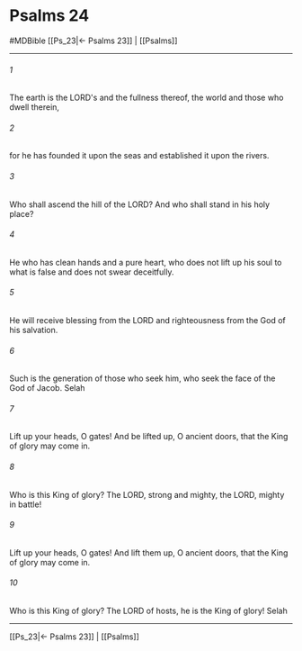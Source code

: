 # Psalms 24
#MDBible
[[Ps_23|← Psalms 23]] | [[Psalms]]

***

###### 1 

The earth is the LORD's and the fullness thereof, the world and those who dwell therein, 

###### 2 

for he has founded it upon the seas and established it upon the rivers. 

###### 3 

Who shall ascend the hill of the LORD? And who shall stand in his holy place? 

###### 4 

He who has clean hands and a pure heart, who does not lift up his soul to what is false and does not swear deceitfully. 

###### 5 

He will receive blessing from the LORD and righteousness from the God of his salvation. 

###### 6 

Such is the generation of those who seek him, who seek the face of the God of Jacob. Selah 

###### 7 

Lift up your heads, O gates! And be lifted up, O ancient doors, that the King of glory may come in. 

###### 8 

Who is this King of glory? The LORD, strong and mighty, the LORD, mighty in battle! 

###### 9 

Lift up your heads, O gates! And lift them up, O ancient doors, that the King of glory may come in. 

###### 10 

Who is this King of glory? The LORD of hosts, he is the King of glory! Selah 

***

[[Ps_23|← Psalms 23]] | [[Psalms]]

